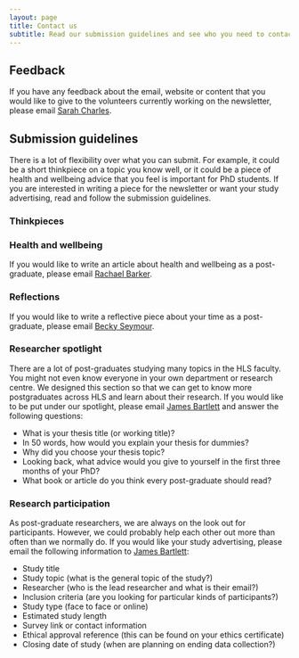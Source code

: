 ```yaml
---
layout: page
title: Contact us
subtitle: Read our submission guidelines and see who you need to contact.
---
```


## Feedback

If you have any feedback about the email, website or content that you would like to give to the volunteers currently working on the newsletter, please email [Sarah Charles](cov.pgrnewsletter+feedback@gmail.com).

## Submission guidelines

There is a lot of flexibility over what you can submit. For example, it could be a short thinkpiece on a topic you know well, or it could be a piece of health and wellbeing advice that you feel is important for PhD students. If you are interested in writing a piece for the newsletter or want your study advertising, read and follow the submission guidelines.

### Thinkpieces

### Health and wellbeing

If you would like to write an article about health and wellbeing as a post-graduate, please email [Rachael Barker](cov.pgrnewsletter+hnw@gmail.com).

### Reflections

If you would like to write a reflective piece about your time as a post-graduate, please email [Becky Seymour](cov.pgrnewsletter+reflections@gmail.com).

### Researcher spotlight

There are a lot of post-graduates studying many topics in the HLS faculty. You might not even know everyone in your own department or research centre. We designed this section so that we can get to know more postgraduates across HLS and learn about their research. If you would like to be put under our spotlight, please email [James Bartlett](cov.pgrnewsletter+spotlight@gmail.com) and answer the following questions:

- What is your thesis title (or working title)?
- In 50 words, how would you explain your thesis for dummies?
- Why did you choose your thesis topic?
- Looking back, what advice would you give to yourself in the first three months of your PhD?
- What book or article do you think every post-graduate should read?

### Research participation

As post-graduate researchers, we are always on the look out for participants. However, we could probably help each other out more than often than we normally do. If you would like your study advertising, please email the following information to [James Bartlett](cov.pgrnewsletter+researchptps@gmail.com):

- Study title
- Study topic (what is the general topic of the study?)
- Researcher (who is the lead researcher and what is their email?)
- Inclusion criteria (are you looking for particular kinds of participants?)
- Study type (face to face or online)
- Estimated study length
- Survey link or contact information
- Ethical approval reference (this can be found on your ethics certificate)
- Closing date of study (when are planning on ending data collection?)
